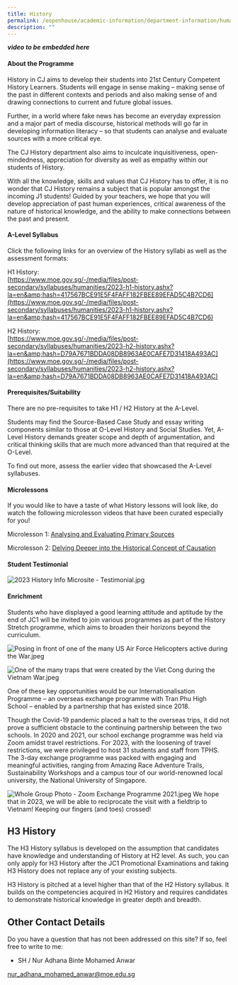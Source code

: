 ```yaml
---
title: History
permalink: /eopenhouse/academic-information/department-information/humanities/history/
description: ""
---
```

***video to be embedded here***

#### **About the Programme**

History in CJ aims to develop their students into 21st Century Competent History Learners. Students will engage in sense making – making sense of the past in different contexts and periods and also making sense of and drawing connections to current and future global issues.&nbsp;

  

Further, in a world where fake news has become an everyday expression and a major part of media discourse, historical methods will go far in developing information literacy – so that students can analyse and evaluate sources with a more critical eye.&nbsp;

  

The CJ History department also aims to inculcate inquisitiveness, open-mindedness, appreciation for diversity as well as empathy within our students of History.&nbsp;&nbsp;

  

With all the knowledge, skills and values that CJ History has to offer, it is no wonder that CJ History remains a subject that is popular amongst the incoming J1 students! Guided by your teachers, we hope that you will develop appreciation of past human experiences, critical awareness of the nature of historical knowledge, and the ability to make connections between the past and present.

#### **A-Level Syllabus**

Click the following links for an overview of the History syllabi as well as the assessment formats:  

H1 History: <br>
[https://www.moe.gov.sg/-/media/files/post-secondary/syllabuses/humanities/2023-h1-history.ashx?la=en&amp;hash=417567BCE91E5F4FAFF182FBEE89EFAD5C4B7CD6](https://www.moe.gov.sg/-/media/files/post-secondary/syllabuses/humanities/2023-h1-history.ashx?la=en&amp;hash=417567BCE91E5F4FAFF182FBEE89EFAD5C4B7CD6)  
  

H2 History: <br>
[https://www.moe.gov.sg/-/media/files/post-secondary/syllabuses/humanities/2023-h2-history.ashx?la=en&amp;hash=D79A7671BDDA08DB8963AE0CAFE7D31418A493AC](https://www.moe.gov.sg/-/media/files/post-secondary/syllabuses/humanities/2023-h2-history.ashx?la=en&amp;hash=D79A7671BDDA08DB8963AE0CAFE7D31418A493AC)  

#### **Prerequisites/Suitability**

There are no pre-requisites to take H1 / H2 History at the A-Level.&nbsp;

  

Students may find the Source-Based Case Study and essay writing components similar to those at O-Level History and Social Studies. Yet, A-Level History demands greater scope and depth of argumentation, and critical thinking skills that are much more advanced than that required at the O-Level.&nbsp;

  

To find out more, assess the earlier video that showcased the A-Level syllabuses.&nbsp;

#### **Microlessons**

If you would like to have a taste of what History lessons will look like, do watch the following microlesson videos that have been curated especially for you!

  

Microlesson 1: [Analysing and Evaluating Primary Sources](https://drive.google.com/file/d/1vuq4-ZDBLJaB5a_eSZTLtaWTbO4Gr2Mi/view?usp=share_link)

  

Microlesson 2: [Delving Deeper into the Historical Concept of Causation](https://drive.google.com/file/d/1ZdLzx1C3wWxzcPvlWNFK_dBuO9skYwEH/view?usp=share_link)&nbsp;

#### **Student Testimonial**

![2023 History Info Microsite - Testimonial.jpg](/images/2023%20history%20info%20microsite%20-%20testimonial.jpg)

#### **Enrichment**

Students who have displayed a good learning attitude and aptitude by the end of JC1 will be invited to join various programmes as part of the History Stretch programme, which aims to broaden their horizons beyond the curriculum.

![Posing in front of one of the many US Air Force Helicopters active during the War.jpeg](/images/posing%20in%20front%20of%20one%20of%20the%20many%20us%20air%20force%20helicopters%20active%20during%20the%20war.jpeg)

![One of the many traps that were created by the Viet Cong during the Vietnam War.jpeg](/images/one%20of%20the%20many%20traps%20that%20were%20created%20by%20the%20viet%20cong%20during%20the%20vietnam%20war.jpeg)

One of these key opportunities would be our Internationalisation Programme&nbsp;–&nbsp;an overseas exchange programme with Tran Phu High School&nbsp;–&nbsp;enabled by a partnership that has existed since 2018.

  

Though the Covid-19 pandemic placed a halt to the overseas trips, it did not prove a sufficient obstacle to the continuing partnership between the two schools. In 2020 and 2021, our school exchange programme was held via Zoom amidst travel restrictions. For 2023, with the loosening of travel restrictions, we were privileged to host 31 students and staff from TPHS. The 3-day exchange programme was packed with engaging and meaningful activities, ranging from Amazing Race Adventure Trails, Sustainability Workshops and a campus tour of our world-renowned local university, the National University of Singapore.&nbsp;&nbsp;

![Whole Group Photo - Zoom Exchange Programme 2021.jpeg](/images/whole%20group%20photo%20-%20zoom%20exchange%20programme%202021.jpeg)
We hope that in 2023, we will be able to reciprocate the visit with a fieldtrip to Vietnam! Keeping our fingers (and toes) crossed!&nbsp;

H3 History
----------

The H3 History syllabus is developed on the assumption that candidates have knowledge and understanding of History at H2 level. As such, you can only apply for H3 History after the JC1 Promotional Examinations and taking H3 History does not replace any of your existing subjects.

  

H3 History is pitched at a level higher than that of the H2 History syllabus. It builds on the competencies acquired in H2 History and requires candidates to demonstrate historical knowledge in greater depth and breadth.

Other Contact Details
---------------------

Do you have a question that has not been addressed on this site? If so, feel free to write to me:

  

*   SH / Nur Adhana Binte Mohamed Anwar
    

[nur\_adhana\_mohamed\_anwar@moe.edu.sg](mailto:nur_adhana_mohamed_anwar@moe.edu.sg)
